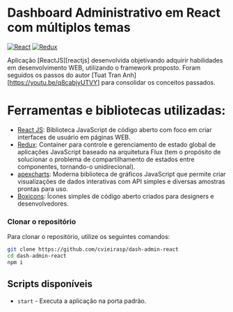 # Dashboard Administrativo em React com múltiplos temas

[![React][react-badge]][react]
[![Redux][redux-badge]][redux]

Aplicação [ReactJS][reactjs] desenvolvida objetivando adquirir habilidades em desenvolvimento WEB, utilizando o framework proposto.
Foram seguidos os passos do autor [Tuat Tran Anh][https://youtu.be/q8cabjyUTVY] para consolidar os conceitos passados.

# Ferramentas e bibliotecas utilizadas:

- [React JS][react]: Biblioteca JavaScript de código aberto com foco em criar interfaces de usuário em páginas WEB.
- [Redux][redux]: Container para controle e gerenciamento de estado global de aplicações JavaScript baseado na arquitetura Flux (tem o propósito de solucionar o problema de compartilhamento de estados entre componentes, tornando-o unidirecional). 
- [apexcharts][apexcharts]: Moderna biblioteca de gráficos JavaScript que permite criar visualizações de dados interativas com API simples e diversas amostras prontas para uso.
- [Boxicons][Boxicons]: Ícones simples de código aberto criados para designers e desenvolvedores.

### Clonar o repositório

Para clonar o repositório, utilize os seguintes comandos:
```sh
git clone https://github.com/cvieirasp/dash-admin-react
cd dash-admin-react
npm i
```

## Scripts disponíveis

- `start` - Executa a aplicação na porta padrão.

[react-badge]: https://badges.aleen42.com/src/react.svg
[redux-badge]: https://badges.aleen42.com/src/redux.svg
[react]: https://pt-br.reactjs.org/docs/getting-started.html
[redux]: https://react-redux.js.org/introduction/getting-started
[apexcharts]: https://apexcharts.com/docs/installation/
[boxicons]: https://boxicons.com/
